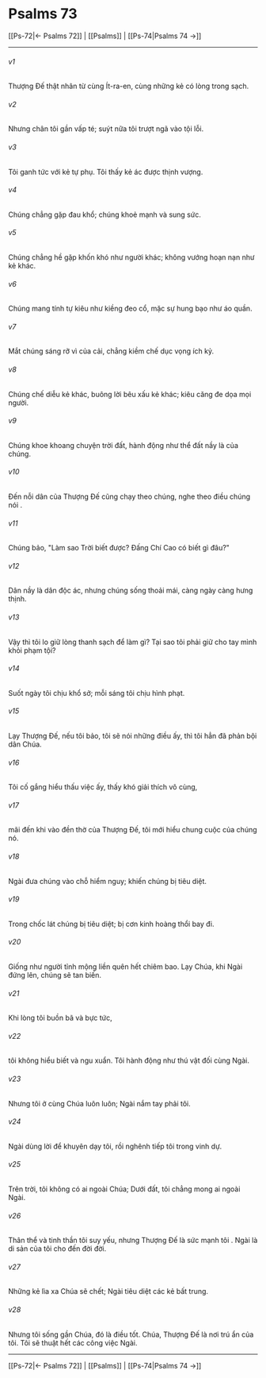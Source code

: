 # Psalms 73

[[Ps-72|← Psalms 72]] | [[Psalms]] | [[Ps-74|Psalms 74 →]]
***



###### v1 
Thượng Đế thật nhân từ cùng Ít-ra-en, cùng những kẻ có lòng trong sạch. 

###### v2 
Nhưng chân tôi gần vấp té; suýt nữa tôi trượt ngã vào tội lỗi. 

###### v3 
Tôi ganh tức với kẻ tự phụ. Tôi thấy kẻ ác được thịnh vượng. 

###### v4 
Chúng chẳng gặp đau khổ; chúng khoẻ mạnh và sung sức. 

###### v5 
Chúng chẳng hề gặp khốn khó như người khác; không vướng hoạn nạn như kẻ khác. 

###### v6 
Chúng mang tính tự kiêu như kiềng đeo cổ, mặc sự hung bạo như áo quần. 

###### v7 
Mắt chúng sáng rỡ vì của cải, chẳng kiềm chế dục vọng ích kỷ. 

###### v8 
Chúng chế diễu kẻ khác, buông lời bêu xấu kẻ khác; kiêu căng đe dọa mọi người. 

###### v9 
Chúng khoe khoang chuyện trời đất, hành động như thể đất nầy là của chúng. 

###### v10 
Đến nỗi dân của Thượng Đế cũng chạy theo chúng, nghe theo điều chúng nói . 

###### v11 
Chúng bảo, "Làm sao Trời biết được? Đấng Chí Cao có biết gì đâu?" 

###### v12 
Dân nầy là dân độc ác, nhưng chúng sống thoải mái, càng ngày càng hưng thịnh. 

###### v13 
Vậy thì tôi lo giữ lòng thanh sạch để làm gì? Tại sao tôi phải giữ cho tay mình khỏi phạm tội? 

###### v14 
Suốt ngày tôi chịu khổ sở; mỗi sáng tôi chịu hình phạt. 

###### v15 
Lạy Thượng Đế, nếu tôi bảo, tôi sẽ nói những điều ấy, thì tôi hẳn đã phản bội dân Chúa. 

###### v16 
Tôi cố gắng hiểu thấu việc ấy, thấy khó giải thích vô cùng, 

###### v17 
mãi đến khi vào đền thờ của Thượng Đế, tôi mới hiểu chung cuộc của chúng nó. 

###### v18 
Ngài đưa chúng vào chỗ hiểm nguy; khiến chúng bị tiêu diệt. 

###### v19 
Trong chốc lát chúng bị tiêu diệt; bị cơn kinh hoàng thổi bay đi. 

###### v20 
Giống như người tỉnh mộng liền quên hết chiêm bao. Lạy Chúa, khi Ngài đứng lên, chúng sẽ tan biến. 

###### v21 
Khi lòng tôi buồn bã và bực tức, 

###### v22 
tôi không hiểu biết và ngu xuẩn. Tôi hành động như thú vật đối cùng Ngài. 

###### v23 
Nhưng tôi ở cùng Chúa luôn luôn; Ngài nắm tay phải tôi. 

###### v24 
Ngài dùng lời để khuyên dạy tôi, rồi nghênh tiếp tôi trong vinh dự. 

###### v25 
Trên trời, tôi không có ai ngoài Chúa; Dưới đất, tôi chẳng mong ai ngoài Ngài. 

###### v26 
Thân thể và tinh thần tôi suy yếu, nhưng Thượng Đế là sức mạnh tôi . Ngài là di sản của tôi cho đến đời đời. 

###### v27 
Những kẻ lìa xa Chúa sẽ chết; Ngài tiêu diệt các kẻ bất trung. 

###### v28 
Nhưng tôi sống gần Chúa, đó là điều tốt. Chúa, Thượng Đế là nơi trú ẩn của tôi. Tôi sẽ thuật hết các công việc Ngài.

***
[[Ps-72|← Psalms 72]] | [[Psalms]] | [[Ps-74|Psalms 74 →]]
